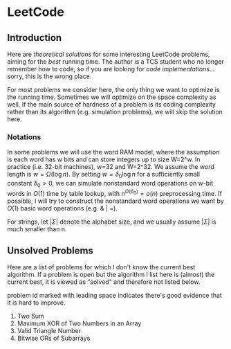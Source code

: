 LeetCode
========

## Introduction
Here are *theoretical solutions* for some interesting LeetCode problems, aiming for the *best* running time. The author is a TCS student who no longer remember how to code, so if you are looking for *code implementations*... sorry, this is the wrong place.

For most problems we consider here, the only thing we want to optimize is the running time. Sometimes we will optimize on the space complexity as well. If the main source of hardness of a problem is its coding complexity rather than its algorithm (e.g. simulation problems), we will skip the solution here.

### Notations
In some problems we will use the word RAM model, where the assumption is each word has w bits and can store integers up to size W=2^w. In practice (i.e. 32-bit machines), w=32 and W=2^32. We assume the word length is $w=\Omega(\log n)$. By setting $w=\delta_0\log n$ for a sufficiently small constant $\delta_0>0$, we can simulate nonstandard word operations on $w$-bit words in $O(1)$ time by table lookup, with $n^{O(\delta_0)}=o(n)$ preprocessing time. If possible, I will try to construct the nonstandard word operations we want by $O(1)$ basic word operations (e.g. & | ~).

For strings, let $|\Sigma|$ denote the alphabet size, and we usually assume $|\Sigma|$ is much smaller than n.

## Unsolved Problems
Here are a list of problems for which I don't know the current best algorithm. If a problem is open but the algorithm I list here is (almost) the current best, it is viewed as "solved" and therefore not listed below.

problem id marked with leading space indicates there's good evidence that it is hard to improve.

1. Two Sum
421. Maximum XOR of Two Numbers in an Array
611. Valid Triangle Number
 898. Bitwise ORs of Subarrays



